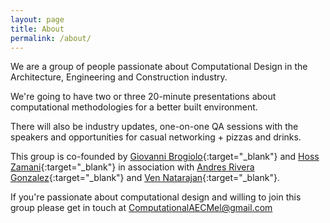 ```yaml
---
layout: page
title: About
permalink: /about/
---
```



We are a group of people passionate about Computational Design in the Architecture, Engineering and Construction industry. 

We're going to have two or three 20-minute presentations about computational methodologies for a better built environment. 

There will also be industry updates, one-on-one QA sessions with the speakers and opportunities for casual networking + pizzas and drinks. 

This group is co-founded by [Giovanni Brogiolo](https://www.linkedin.com/in/giovanni-brogiolo-a3919627/){:target="_blank"} and [Hoss Zamani](https://www.linkedin.com/in/hoss-zamani-0aa28459/){:target="_blank"} in association with [Andres Rivera Gonzalez](https://www.linkedin.com/in/andres-rivera-gonzalez-b26650173/){:target="_blank"} and [Ven Natarajan](https://www.linkedin.com/in/venkatesh-natarajan-40a492b2/?originalSubdomain=au){:target="_blank"}.


If you're passionate about computational design and willing to join this group please get in touch at [ComputationalAECMel@gmail.com](computationalaecmel@gmail.com)